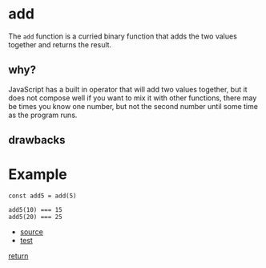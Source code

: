# add

The `add` function is a curried binary function that
adds the two values together and returns the result.

## why?

JavaScript has a built in operator that will add two
values together, but it does not compose well if you
want to mix it with other functions, there may be
times you know one number, but not the second number
until some time as the program runs.

## drawbacks


# Example

```
const add5 = add(5)

add5(10) === 15
add5(20) === 25

```

- [source](./index.js)
- [test](./test.js)

[return](../../../README.md#math)
